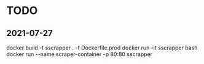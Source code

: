 # TODO


## 2021-07-27

docker build -t sscrapper . -f Dockerfile.prod
docker run -it sscrapper bash
docker run --name scraper-container -p 80:80 sscrapper
